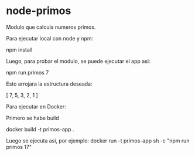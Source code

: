 # node-primos

Modulo que calcula numeros primos.

Para ejecutar local con node y npm:

npm install

Luego, para probar el modulo, se puede ejecutar el app asi:

npm run primos 7

Esto arrojara la estructura deseada:

[ 7, 5, 3, 2, 1 ]

Para ejecutar en Docker:

Primero se habe build

docker build -t primos-app .

Luego se ejecuta asi, por ejemplo:
docker run -t primos-app sh -c "npm run primos 17"
